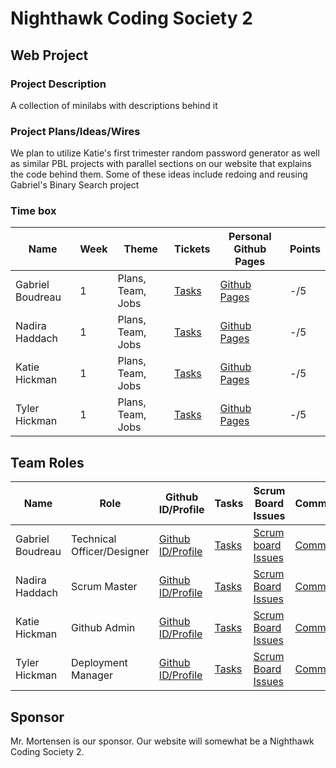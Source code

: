 # Nighthawk Coding Society 2
## Web Project 

### Project Description 
A collection of minilabs with descriptions behind it

### Project Plans/Ideas/Wires
We plan to utilize Katie's first trimester random password generator as well as similar PBL projects with parallel sections on our website that explains the code behind them. Some of these ideas include redoing and reusing Gabriel's Binary Search project 

### Time box

| Name          | Week          | Theme             | Tickets | Personal Github Pages | Points  |
| ------------- | ------------- | ----------------- | ------- | --------------------- | ------- |
| Gabriel Boudreau       | 1         | Plans, Team, Jobs | [Tasks](https://github.com/nadirahaddach/TheSlayers/issues/assigned/GabrielBoudreau) | [Github Pages](/) | -/5 |
| Nadira Haddach         | 1         | Plans, Team, Jobs | [Tasks](https://github.com/nadirahaddach/TheSlayers/issues/assigned/nadirahaddach)   | [Github Pages](/) | -/5 |
| Katie Hickman          | 1         | Plans, Team, Jobs | [Tasks](https://github.com/nadirahaddach/TheSlayers/issues/assigned/katiehickman)   | [Github Pages](https://katiehickman.github.io/) | -/5 |
| Tyler Hickman          | 1         | Plans, Team, Jobs | [Tasks](https://github.com/nadirahaddach/TheSlayers/issues/assigned/Tyler929)   | [Github Pages](/9) | -/5 |


## Team Roles 

| Name          | Role          | Github ID/Profile | Tasks   | Scrum Board Issues | Commits |
| ------------- | ------------- | ----------------- | ------- | ------------------ | ------- |
| Gabriel Boudreau  | Technical Officer/Designer | [Github ID/Profile](https://github.com/Gabrielboudreau)| [Tasks](https://github.com/nadirahaddach/TheSlayers/issues/assigned/GabrielBoudreau) | [Scrum board Issues](https://github.com/nadirahaddach/TheSlayers/projects/1?card_filter_query=assignee%3Agabrielboudreau) | [Commits](https://github.com/nadirahaddach/TheSlayers/commits?author=Gabrielboudreau) |
| Nadira Haddach         | Scrum Master          | [Github ID/Profile](https://github.com/nadirahaddach) | [Tasks](https://github.com/nadirahaddach/TheSlayers/issues/assigned/nadirahaddach)   | [Scrum Board Issues](https://github.com/nadirahaddach/TheSlayers/projects/1?card_filter_query=assignee%3Anadirahaddach) | [Commits](https://github.com/nadirahaddach/TheSlayers/commits?author=nadirahaddach) |
| Katie Hickman          | Github Admin          | [Github ID/Profile](https://github.com/katiehickman) | [Tasks](https://github.com/nadirahaddach/TheSlayers/issues/assigned/katiehickman)   | [Scrum Board Issues](https://github.com/nadirahaddach/TheSlayers/projects/1?card_filter_query=assignee%3Akatiehickman) | [Commits](https://github.com/nadirahaddach/TheSlayers/commits?author=katiehickman) |
| Tyler Hickman          | Deployment Manager          | [Github ID/Profile](https://github.com/tyler929) | [Tasks](https://github.com/nadirahaddach/TheSlayers/issues/assigned/Tyler929)   | [Scrum Board Issues](https://github.com/nadirahaddach/TheSlayers/projects/1?card_filter_query=assignee%3ATyler929) | [Commits](https://github.com/nadirahaddach/TheSlayers/commits?author=Tyler929) |


## Sponsor 
Mr. Mortensen is our sponsor. Our website will somewhat be a Nighthawk Coding Society 2.
